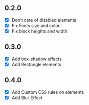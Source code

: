 ## 0.2.0

- [x] Don't care of disabled elements
- [x] Fix Fonts size and color
- [x] Fix block heights and width

## 0.3.0

- [x] Add box-shadow effects
- [x] Add Rectangle elements

## 0.4.0

- [x] Add Custom CSS rules on elements
- [x] Add Blur Effect
